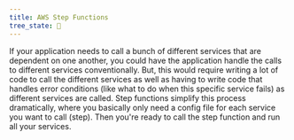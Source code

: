 ```yaml
---
title: AWS Step Functions
tree_state: 🌱
---
```


If your application needs to call a bunch of different services that are dependent on one another, you could have the application handle the calls to different services conventionally. But, this would require writing a lot of code to call the different services as well as having to write code that handles error conditions (like what to do when this specific service fails) as different services are called. Step functions simplify this process dramatically, where you basically only need a config file for each service you want to call (step). Then you're ready to call the step function and run all your services.